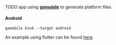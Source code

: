 TODO app using **[gomobile](https://godoc.org/golang.org/x/mobile/cmd/gomobile)**
to generate platform files
#### Android
`gomobile bind --target android`

An example using flutter can be found [here](https://github.com/idirall22/todo-app).


